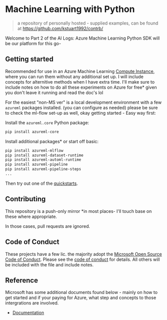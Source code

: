 # Machine Learning with Python

> a repository of personally hosted - supplied examples, can be found at https://github.com/kstuart1992/contrb/

Welcome to Part 2 of the AI Logs:
Azure Machine Learning Python SDK will be our platform for this go-

## Getting started

Recommended for use in an Azure Machine Learning [Compute Instance](https://docs.microsoft.com/azure/machine-learning/concept-compute-instance), where you can run them without any additional set up. I will include concepts for alternitive methods when I have extra time. I'll make sure to include notes on how to do all these experiments on Azure for free* given you don't leave it running and read the doc's lol

For the easiest "non-MS ver" is a local development environment with a few `azureml` packages installed. (you can configure as needed) please be sure to check the ml-flow set-up as well, okay getting started - Easy way first:

Install the `azureml.core` Python package:

```sh
pip install azureml-core
```

Install additional packages* or start off basic:

```sh
pip install azureml-mlflow
pip install azureml-dataset-runtime
pip install azureml-automl-runtime
pip install azureml-pipeline
pip install azureml-pipeline-steps
...
```

Then try out one of the [quickstarts](tutorials/compute-instance-quickstarts).

## Contributing

This repository is a push-only mirror *in most places- I'll touch base on these where appropriate. 

In those cases, pull requests are ignored.

## Code of Conduct

These projects have a few lic. the majority adopt the [Microsoft Open Source Code of Conduct](https://opensource.microsoft.com/codeofconduct/). 
Please see the [code of conduct](CODE_OF_CONDUCT.md) for details. All others will be included with the file and include notes.

## Reference

Microsoft has some additional documents found below - mainly on how to get started and if your paying for Azure, what step and concepts to those intergrations are involved.

- [Documentation](https://docs.microsoft.com/azure/machine-learning)

